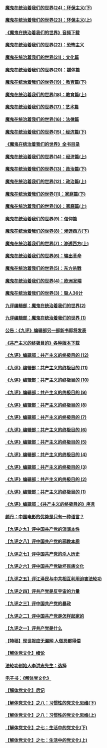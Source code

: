 #### [魔鬼在统治着我们的世界(24)：环保主义(下)](../pages/nsc422/n10695307.md?t=10141234) 

#### [魔鬼在统治着我们的世界(23)：环保主义(上)](../pages/nsc422/n10688613.md?t=10141234) 

#### [《魔鬼在统治着我们的世界》音频下载](../pages/nsc422/n10635553.md?t=10141234) 

#### [魔鬼在统治着我们的世界(22)：恐怖主义](../pages/nsc422/n10614727.md?t=10141234) 

#### [魔鬼在统治着我们的世界(21)：文化篇](../pages/nsc422/n10597706.md?t=10141234) 

#### [魔鬼在统治着我们的世界(20)：媒体篇](../pages/nsc422/n10586579.md?t=10141234) 

#### [魔鬼在统治着我们的世界(19)：教育篇(下)](../pages/nsc422/n10564808.md?t=10141234) 

#### [魔鬼在统治着我们的世界(18)：教育篇(上)](../pages/nsc422/n10526970.md?t=10141234) 

#### [魔鬼在统治着我们的世界(17)：艺术篇](../pages/nsc422/n10499093.md?t=10141234) 

#### [魔鬼在统治着我们的世界(16)：法律篇](../pages/nsc422/n10485969.md?t=10141234) 

#### [魔鬼在统治着我们的世界(15)：经济篇(下)](../pages/nsc422/n10469975.md?t=10141234) 

#### [《魔鬼在统治着我们的世界》全书目录](../pages/nsc422/n10464261.md?t=10141234) 

#### [魔鬼在统治着我们的世界(14)：经济篇(上)](../pages/nsc422/n10457370.md?t=10141234) 

#### [魔鬼在统治着我们的世界(13)：政治篇(下)](../pages/nsc422/n10448270.md?t=10141234) 

#### [魔鬼在统治着我们的世界(12)：政治篇(上)](../pages/nsc422/n10444576.md?t=10141234) 

#### [魔鬼在统治着我们的世界(11)：家庭篇(下)](../pages/nsc422/n10440961.md?t=10141234) 

#### [魔鬼在统治着我们的世界(10)：家庭篇(上)](../pages/nsc422/n10435448.md?t=10141234) 

#### [魔鬼在统治着我们的世界(9)：信仰篇](../pages/nsc422/n10432159.md?t=10141234) 

#### [魔鬼在统治着我们的世界(8)：渗透西方(下)](../pages/nsc422/n10429603.md?t=10141234) 

#### [魔鬼在统治着我们的世界(7)：渗透西方(上)](../pages/nsc422/n10426013.md?t=10141234) 

#### [魔鬼在统治着我们的世界(6)：输出革命](../pages/nsc422/n10421536.md?t=10141234) 

#### [魔鬼在统治着我们的世界(5)：东方杀戮](../pages/nsc422/n10417707.md?t=10141234) 

#### [魔鬼在统治着我们的世界(4)：欧洲发端](../pages/nsc422/n10414890.md?t=10141234) 

#### [魔鬼在统治着我们的世界(3)：毁人36计](../pages/nsc422/n10411583.md?t=10141234) 

#### [九评编辑部：魔鬼在统治着我们的世界(2)](../pages/nsc422/n10410036.md?t=10141234) 

#### [九评编辑部：魔鬼在统治着我们的世界 (1)](../pages/nsc422/n10406825.md?t=10141234) 

#### [公告：《九评》编辑部另一部新书即将发表](../pages/nsc422/n10405104.md?t=10141234) 

#### [《共产主义的终极目的》各种版本下载](../pages/nsc422/n10022138.md?t=10141234) 

#### [《九评》编辑部：共产主义的终极目的 (12)](../pages/nsc422/n9933272.md?t=10141234) 

#### [《九评》编辑部：共产主义的终极目的 (11)](../pages/nsc422/n9924973.md?t=10141234) 

#### [《九评》编辑部：共产主义的终极目的 (10)](../pages/nsc422/n9920883.md?t=10141234) 

#### [《九评》编辑部：共产主义的终极目的 (9)](../pages/nsc422/n9916363.md?t=10141234) 

#### [《九评》编辑部：共产主义的终极目的 (8)](../pages/nsc422/n9912488.md?t=10141234) 

#### [《九评》编辑部：共产主义的终极目的 (7)](../pages/nsc422/n9901176.md?t=10141234) 

#### [《九评》编辑部：共产主义的终极目的 (6)](../pages/nsc422/n9899359.md?t=10141234) 

#### [《九评》编辑部：共产主义的终极目的 (5)](../pages/nsc422/n9893174.md?t=10141234) 

#### [《九评》编辑部：共产主义的终极目的 (4)](../pages/nsc422/n9891246.md?t=10141234) 

#### [《九评》编辑部：共产主义的终极目的 (3)](../pages/nsc422/n9879879.md?t=10141234) 

#### [《九评》编辑部：共产主义的终极目的 (2)](../pages/nsc422/n9876205.md?t=10141234) 

#### [《九评》编辑部：共产主义的终极目的 (1)](../pages/nsc422/n9865857.md?t=10141234) 

#### [《九评》编辑部：《共产主义的终极目的》序言](../pages/nsc422/n9862666.md?t=10141234) 

#### [颜丹：中国电影的优势是只有一种语言？](../pages/nsc422/n9583062.md?t=10141234) 

#### [【九评之九】评中国共产党的流氓本性](../pages/nsc422/n737542.md?t=10141234) 

#### [【九评之八】评中国共产党的邪教本质](../pages/nsc422/n735942.md?t=10141234) 

#### [【九评之七】评中国共产党的杀人历史](../pages/nsc422/n733806.md?t=10141234) 

#### [【九评之六】评中国共产党破坏民族文化](../pages/nsc422/n731667.md?t=10141234) 

#### [【九评之五】评江泽民与中共相互利用迫害法轮功](../pages/nsc422/n730058.md?t=10141234) 

#### [【九评之四】评共产党是反宇宙的力量](../pages/nsc422/n727814.md?t=10141234) 

#### [【九评之三】评中国共产党的暴政](../pages/nsc422/n725597.md?t=10141234) 

#### [【九评之二】评中国共产党是怎样起家的](../pages/nsc422/n723946.md?t=10141234) 

#### [【九评之一】评共产党是什么](../pages/nsc422/n722529.md?t=10141234) 

#### [【特稿】现世报应无漏网 人做恶都得偿](../pages/nsc422/n4215167.md?t=10141234) 

#### [【解体党文化】绪论](../pages/nsc422/n1449356.md?t=10141234) 

#### [法轮功创始人李洪志先生：选择](../pages/nsc422/n3580738.md?t=10141234) 

#### [电子书：《解体党文化》](../pages/nsc422/n1573484.md?t=10141234) 

#### [【解体党文化】后记](../pages/nsc422/n1531999.md?t=10141234) 

#### [【解体党文化】之八：习惯性的党文化思维(下)](../pages/nsc422/n1526477.md?t=10141234) 

#### [【解体党文化】之八：习惯性的党文化思维(上)](../pages/nsc422/n1520631.md?t=10141234) 

#### [【解体党文化】之七：生活中的党文化(下)](../pages/nsc422/n1513446.md?t=10141234) 

#### [【解体党文化】之七：生活中的党文化(上)](../pages/nsc422/n1509358.md?t=10141234) 

